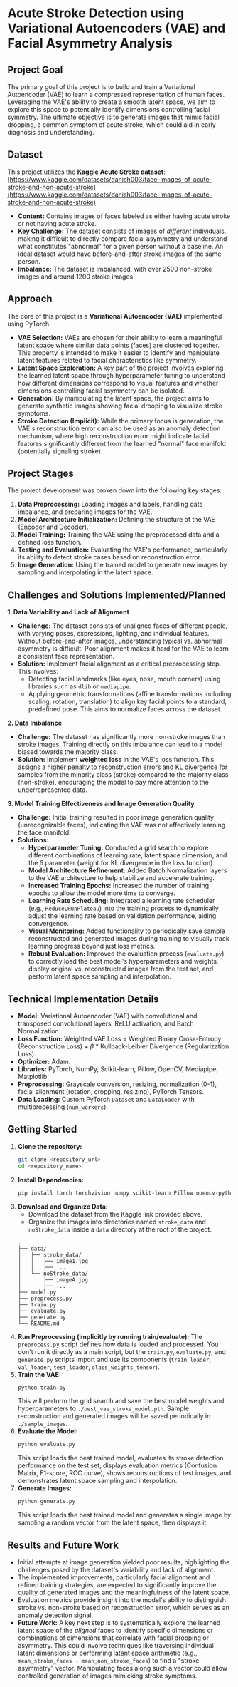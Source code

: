 # Acute Stroke Detection using Variational Autoencoders (VAE) and Facial Asymmetry Analysis

## Project Goal

The primary goal of this project is to build and train a Variational Autoencoder (VAE) to learn a compressed representation of human faces. Leveraging the VAE's ability to create a smooth latent space, we aim to explore this space to potentially identify dimensions controlling facial symmetry. The ultimate objective is to generate images that mimic facial drooping, a common symptom of acute stroke, which could aid in early diagnosis and understanding.

## Dataset

This project utilizes the **Kaggle Acute Stroke dataset**: [https://www.kaggle.com/datasets/danish003/face-images-of-acute-stroke-and-non-acute-stroke](https://www.kaggle.com/datasets/danish003/face-images-of-acute-stroke-and-non-acute-stroke)

* **Content:** Contains images of faces labeled as either having acute stroke or not having acute stroke.
* **Key Challenge:** The dataset consists of images of *different* individuals, making it difficult to directly compare facial asymmetry and understand what constitutes "abnormal" for a given person without a baseline. An ideal dataset would have before-and-after stroke images of the same person.
* **Imbalance:** The dataset is imbalanced, with over 2500 non-stroke images and around 1200 stroke images.

## Approach

The core of this project is a **Variational Autoencoder (VAE)** implemented using PyTorch.

* **VAE Selection:** VAEs are chosen for their ability to learn a meaningful latent space where similar data points (faces) are clustered together. This property is intended to make it easier to identify and manipulate latent features related to facial characteristics like symmetry.
* **Latent Space Exploration:** A key part of the project involves exploring the learned latent space through hyperparameter tuning to understand how different dimensions correspond to visual features and whether dimensions controlling facial asymmetry can be isolated.
* **Generation:** By manipulating the latent space, the project aims to generate synthetic images showing facial drooping to visualize stroke symptoms.
* **Stroke Detection (Implicit):** While the primary focus is generation, the VAE's reconstruction error can also be used as an anomaly detection mechanism, where high reconstruction error might indicate facial features significantly different from the learned "normal" face manifold (potentially signaling stroke).

## Project Stages

The project development was broken down into the following key stages:

1.  **Data Preprocessing:** Loading images and labels, handling data imbalance, and preparing images for the VAE.
2.  **Model Architecture Initialization:** Defining the structure of the VAE (Encoder and Decoder).
3.  **Model Training:** Training the VAE using the preprocessed data and a defined loss function.
4.  **Testing and Evaluation:** Evaluating the VAE's performance, particularly its ability to detect stroke cases based on reconstruction error.
5.  **Image Generation:** Using the trained model to generate new images by sampling and interpolating in the latent space.

## Challenges and Solutions Implemented/Planned

**1. Data Variability and Lack of Alignment**

* **Challenge:** The dataset consists of unaligned faces of different people, with varying poses, expressions, lighting, and individual features. Without before-and-after images, understanding typical vs. abnormal asymmetry is difficult. Poor alignment makes it hard for the VAE to learn a consistent face representation.
* **Solution:** Implement facial alignment as a critical preprocessing step. This involves:
    * Detecting facial landmarks (like eyes, nose, mouth corners) using libraries such as `dlib` or `mediapipe`.
    * Applying geometric transformations (affine transformations including scaling, rotation, translation) to align key facial points to a standard, predefined pose. This aims to normalize faces across the dataset.

**2. Data Imbalance**

* **Challenge:** The dataset has significantly more non-stroke images than stroke images. Training directly on this imbalance can lead to a model biased towards the majority class.
* **Solution:** Implement **weighted loss** in the VAE's loss function. This assigns a higher penalty to reconstruction errors and KL divergence for samples from the minority class (stroke) compared to the majority class (non-stroke), encouraging the model to pay more attention to the underrepresented data.

**3. Model Training Effectiveness and Image Generation Quality**

* **Challenge:** Initial training resulted in poor image generation quality (unrecognizable faces), indicating the VAE was not effectively learning the face manifold.
* **Solutions:**
    * **Hyperparameter Tuning:** Conducted a grid search to explore different combinations of learning rate, latent space dimension, and the $\beta$ parameter (weight for KL divergence in the loss function).
    * **Model Architecture Refinement:** Added Batch Normalization layers to the VAE architecture to help stabilize and accelerate training.
    * **Increased Training Epochs:** Increased the number of training epochs to allow the model more time to converge.
    * **Learning Rate Scheduling:** Integrated a learning rate scheduler (e.g., `ReduceLROnPlateau`) into the training process to dynamically adjust the learning rate based on validation performance, aiding convergence.
    * **Visual Monitoring:** Added functionality to periodically save sample reconstructed and generated images during training to visually track learning progress beyond just loss metrics.
    * **Robust Evaluation:** Improved the evaluation process (`evaluate.py`) to correctly load the best model's hyperparameters and weights, display original vs. reconstructed images from the test set, and perform latent space sampling and interpolation.

## Technical Implementation Details

* **Model:** Variational Autoencoder (VAE) with convolutional and transposed convolutional layers, ReLU activation, and Batch Normalization.
* **Loss Function:** Weighted VAE Loss = Weighted Binary Cross-Entropy (Reconstruction Loss) + $\beta$ * Kullback-Leibler Divergence (Regularization Loss).
* **Optimizer:** Adam.
* **Libraries:** PyTorch, NumPy, Scikit-learn, Pillow, OpenCV, Mediapipe, Matplotlib.
* **Preprocessing:** Grayscale conversion, resizing, normalization (0-1), facial alignment (rotation, cropping, resizing), PyTorch Tensors.
* **Data Loading:** Custom PyTorch `Dataset` and `DataLoader` with multiprocessing (`num_workers`).

## Getting Started

1.  **Clone the repository:**
    ```bash
    git clone <repository_url>
    cd <repository_name>
    ```
2.  **Install Dependencies:**
    ```bash
    pip install torch torchvision numpy scikit-learn Pillow opencv-python mediapipe matplotlib
    ```
3.  **Download and Organize Data:**
    * Download the dataset from the Kaggle link provided above.
    * Organize the images into directories named `stroke_data` and `noStroke_data` inside a `data` directory at the root of the project.
    ```
    .
    ├── data/
    │   ├── stroke_data/
    │   │   ├── image1.jpg
    │   │   ├── ...
    │   └── noStroke_data/
    │       ├── imageA.jpg
    │       ├── ...
    ├── model.py
    ├── preprocess.py
    ├── train.py
    ├── evaluate.py
    ├── generate.py
    └── README.md
    ```
4.  **Run Preprocessing (implicitly by running train/evaluate):** The `preprocess.py` script defines how data is loaded and processed. You don't run it directly as a main script, but the `train.py`, `evaluate.py`, and `generate.py` scripts import and use its components (`train_loader`, `val_loader`, `test_loader`, `class_weights_tensor`).
5.  **Train the VAE:**
    ```bash
    python train.py
    ```
    This will perform the grid search and save the best model weights and hyperparameters to `./best_vae_stroke_model.pth`. Sample reconstruction and generated images will be saved periodically in `./sample_images`.
6.  **Evaluate the Model:**
    ```bash
    python evaluate.py
    ```
    This script loads the best trained model, evaluates its stroke detection performance on the test set, displays evaluation metrics (Confusion Matrix, F1-score, ROC curve), shows reconstructions of test images, and demonstrates latent space sampling and interpolation.
7.  **Generate Images:**
    ```bash
    python generate.py
    ```
    This script loads the best trained model and generates a single image by sampling a random vector from the latent space, then displays it.

## Results and Future Work

* Initial attempts at image generation yielded poor results, highlighting the challenges posed by the dataset's variability and lack of alignment.
* The implemented improvements, particularly facial alignment and refined training strategies, are expected to significantly improve the quality of generated images and the meaningfulness of the latent space.
* Evaluation metrics provide insight into the model's ability to distinguish stroke vs. non-stroke based on reconstruction error, which serves as an anomaly detection signal.
* **Future Work:** A key next step is to systematically explore the learned latent space of the *aligned* faces to identify specific dimensions or combinations of dimensions that correlate with facial drooping or asymmetry. This could involve techniques like traversing individual latent dimensions or performing latent space arithmetic (e.g., `mean_stroke_faces - mean_non_stroke_faces`) to find a "stroke asymmetry" vector. Manipulating faces along such a vector could allow controlled generation of images mimicking stroke symptoms.

